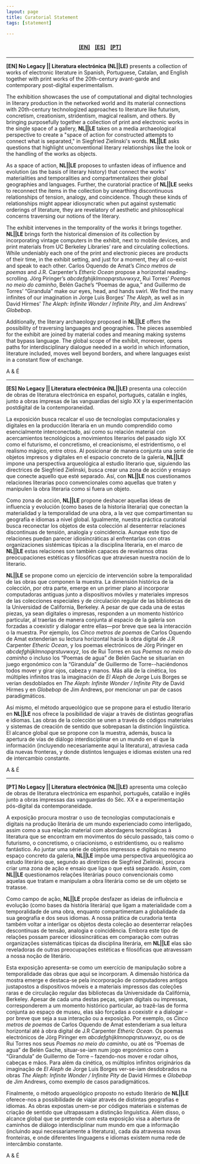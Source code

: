 ```yaml
---
layout: page
title: Curatorial Statement
tags: [statement]

---
```

<h4 align="center"><a href="#EN">[EN]</a>&nbsp;&nbsp;&nbsp; <a href="#ES">[ES]</a> &nbsp;&nbsp;&nbsp;<a href="#PT">[PT]</a> </h4>

---

<a id="EN"/>**[EN] No Legacy \|\| Literatura electrónica (NL\|\|LE)** presents a collection of works of electronic literature in Spanish, Portuguese, Catalan, and English together with print works of the 20th-century avant-garde and contemporary post-digital experimentalism.

The exhibition showcases the use of computational and digital technologies in literary production in the networked world and its material connections with 20th-century technologized approaches to literature like futurism, concretism, creationism, stridentism, magical realism, and others. By bringing purposefully together a collection of print and electronic works in the single space of a gallery, **NL\|\|LE** takes on a media archaeological perspective to create a "space of action for constructed attempts to connect what is separated," in Siegfried Zielinski's words. **NL\|\|LE** asks questions that highlight unconventional literary relationships like the look or the handling of the works as objects.

As a space of action, **NL\|\|LE** proposes to unfasten ideas of influence and evolution (as the basis of literary history) that connect the works' materialities and temporalities and compartmentalizes their global geographies and languages. Further, the curatorial practice of **NL\|\|LE** seeks to reconnect the items in the collection by unearthing discontinuous relationships of tension, analogy, and coincidence. Though these kinds of relationships might appear idiosyncratic when put against systematic orderings of literature, they are revelatory of aesthetic and philosophical concerns traversing our notions of the literary.

The exhibit intervenes in the temporality of the works it brings together. **NL\|\|LE** brings forth the historical dimension of its collection by incorporating vintage computers in the exhibit, next to mobile devices, and print materials from UC Berkeley Libraries’ rare and circulating collections. While undeniably each one of the print and electronic pieces are products of their time, in the exhibit setting, and just for a moment, they all co-exist and speak to each other. Carlos Oquendo de Amat’s *Cinco metros de poemas* and J.R. Carpenter’s *Etheric Ocean* propose a horizontal reading-scrolling. Jörg Piringer’s *abcdefghijklmnopqrstuvwxyz*, Rui Torres’ *Poemas no meio do caminho*, Belén Gache’s “Poemas de agua,” and Guillermo de Torres’ “Girandula” make our eyes, head, and hands swirl. We find the many infinites of our imagination in Jorge Luis Borges’ *The Aleph*, as well as in David Hirmes’ *The Aleph: Infinite Wonder / Infinite Pity*, and Jim Andrews’ *Globebop*.

Additionally, the literary archaeology proposed in **NL\|\|LE** offers the possibility of traversing languages and geographies. The pieces assembled for the exhibit are joined by material codes and meaning making systems that bypass language. The global scope of the exhibit, moreover, opens paths for interdisciplinary dialogue needed in a world in which information, literature included, moves well beyond borders, and where languages exist in a constant flow of exchange.

A & É

---

<a id="ES"/>**[ES] No Legacy \|\| Literatura electrónica (NL\|\|LE)** presenta una colección de obras de literatura electrónica en español, portugués, catalán e inglés, junto a obras impresas de las vanguardias del siglo XX y la experimentación postdigital de la contemporaneidad.

La exposición busca recalcar el uso de tecnologías computacionales y digitales en la producción literaria en un mundo comprendido como esencialmente interconectado, así como su relación material con acercamientos tecnológicos a movimientos literarios del pasado siglo XX como el futurismo, el concretismo, el creacionismo, el estridentismo, o el realismo mágico, entre otros. Al posicionar de manera conjunta una serie de objetos impresos y digitales en el espacio concreto de la galería, **NL\|\|LE** impone una perspectiva arqueológica al estudio literario que, siguiendo las directrices de Siegfried Zielinski, busca crear una zona de acción y ensayo que conecte aquello que esté separado. Así, con **NL\|\|LE** nos cuestionamos relaciones literarias poco convencionales como aquellas que traten y manipulen la obra literaria como si fuera un objeto.

Como zona de acción, **NL\|\|LE** propone deshacer aquellas ideas de influencia y evolución (como bases de la historia literaria) que conectan la materialidad y la temporalidad de una obra, a la vez que compartimentan su geografía e idiomas a nivel global. Igualmente, nuestra práctica curatorial busca reconectar los objetos de esta colección al desenterrar relaciones discontinuas de tensión, analogía y coincidencia. Aunque este tipo de relaciones puedan parecer idiosincráticas al enfrentarlas con otras organizaciones sistémicas típicas a la disciplina literaria, en el marco de **NL\|\|LE** estas relaciones son también capaces de revelarnos otras preocupaciones estéticas y filosóficas que atraviesan nuestra noción de lo literario.

**NL\|\|LE** se propone como un ejercicio de intervención sobre la temporalidad de las obras que componen la muestra. La dimensión histórica de la colección, por otra parte, emerge en un primer plano al incorporar computadoras antiguas junto a dispositivos móviles y materiales impresos de las colecciones especiales y de circulación regular de las bibliotecas de la Universidad de California, Berkeley. A pesar de que cada una de estas piezas, ya sean digitales o impresas, responden a un momento histórico particular, al traerlas de manera conjunta al espacio de la galería son forzadas a coexistir y dialogar entre ellas—por breve que sea la interacción o la muestra. Por ejemplo, los *Cinco metros de poemas* de Carlos Oquendo de Amat extenderían su lectura horizontal hacia la obra digital de J.R Carpenter *Etheric Ocean*, y los poemas electrónicos de Jörg Piringer en *abcdefghijklmnopqrstuvwxyz*, los de Rui Torres en sus *Poemas no meio do caminho* o incluso los “Poemas de agua” de Belén Gache se situarían en juego ergonómico con la “Girandula” de Guillermo de Torre--haciéndonos todos mover y girar ojos, cabeza y manos. Más allá de la cinética, los múltiples infinitos tras la imaginación de *El Aleph* de Jorge Luis Borges se verían desdoblados en *The Aleph: Infinite Wonder / Infinite Pity* de David Hirmes y en *Globebop* de Jim Andrews, por mencionar un par de casos paradigmáticos.

Así mismo, el método arqueológico que se propone para el estudio literario en **NL\|\|LE** nos ofrece la posibilidad de viajar a través de distintas geografías e idiomas. Las obras de la colección se unen a través de códigos materiales y sistemas de creación de sentido que sobrepasan la distinción lingüística. El alcance global que se propone con la muestra, además, busca la apertura de vías de diálogo interdisciplinar en un mundo en el que la información (incluyendo necesariamente aquí la literatura), atraviesa cada día nuevas fronteras, y donde distintos lenguajes e idiomas existen una red de intercambio constante.

A & É

---

<a id="PT"/>**[PT] No Legacy \|\| Literatura electrónica (NL\|\|LE)** apresenta uma coleção de obras de literatura electrónica em espanhol, português, catalão e inglês junto a obras impressas das vanguardas do Séc. XX e a experimentação pós-digital da contemporaneidade.

A exposição procura mostrar o uso de tecnologias computacionais e digitais na produção literária de um mundo experienciado como interligado, assim como a sua relação material com abordagens tecnológicas à literatura que se encontram em movimentos do século passado, tais como o futurismo, o concretismo, o criacionismo, o estridentismo, ou o realismo fantástico. Ao juntar uma série de objetos impressos e digitais no mesmo espaço concreto da galeria, **NL\|\|LE** impõe uma perspectiva arqueológica ao estudo literário que, segundo as diretrizes de Siegfried Zielinski, procura criar uma zona de ação e ensaio que liga o que está separado. Assim, com **NL\|\|LE** questionamos relações literárias pouco convencionais como aquelas que tratam e manipulam a obra literária como se de um objeto se tratasse.

Como campo de ação, **NL\|\|LE** propõe desfazer as ideias de influência e evolução (como bases da história literária) que ligam a materialidade com a temporalidade de uma obra, enquanto compartimentam a globalidade da sua geografia e dos seus idiomas. A nossa prática de curadoria tenta também voltar a interligar os objetos desta coleção ao desenterrar relações descontínuas de tensão, analogia e coincidência. Embora este tipo de relações possam parecer idiossincráticas em comparação com outras organizações sistemáticas típicas da disciplina literária, em **NL\|\|LE** elas são reveladoras de outras preocupações estéticas e filosóficas que atravessam a nossa noção de literário.

Esta exposição apresenta-se como um exercício de manipulação sobre a temporalidade das obras que aqui se incorporam. A dimensão histórica da mostra emerge e destaca-se pela incorporação de computadores antigos justapostos a dispositivos móveis e a materiais impressos das coleções raras e de circulação regular das bibliotecas da Universidade da Califórnia, Berkeley. Apesar de cada uma destas peças, sejam digitais ou impressas, corresponderem a um momento histórico particular, ao trazê-las de forma conjunta ao espaço de museu, elas são forçadas a coexistir e a dialogar – por breve que seja a sua interação ou a exposição. Por exemplo, os *Cinco metros de poemas* de Carlos Oquendo de Amat estenderiam a sua leitura horizontal até à obra digital de J.R Carpenter *Etheric Ocean*. Os poemas electrónicos de Jörg Piringer em *abcdefghijklmnopqrstuvwxyz*, ou os de Rui Torres nos seus *Poemas no meio do caminho*, ou até os “Poemas de agua” de Belén Gache, situar-se-iam num jogo ergonómico com a “Girandula” de Guillermo de Torre – fazendo-nos mover e rodar olhos, cabeças e mãos. Para além da cinética, os múltiplos infinitos originários da imaginação de *El Aleph* de Jorge Luis Borges ver-se-iam desdobrados na obras *The Aleph: Infinite Wonder / Infinite Pity* de David Hirmes e *Globebop* de Jim Andrews, como exemplo de casos paradigmáticos.

Finalmente, o método arqueológico proposto no estudo literário de **NL\|\|LE** oferece-nos a possibilidade de viajar através de distintas geografias e idiomas. As obras expostas unem-se por códigos materiais e sistemas de criação de sentido que ultrapassam a distinção linguística. Além disso, o alcance global que se pretende com esta exposição visa a abertura de caminhos de diálogo interdisciplinar num mundo em que a informação (incluindo aqui necessariamente a literatura), cada dia atravessa novas fronteiras, e onde diferentes linguagens e idiomas existem numa rede de intercâmbio constante.

A & É
